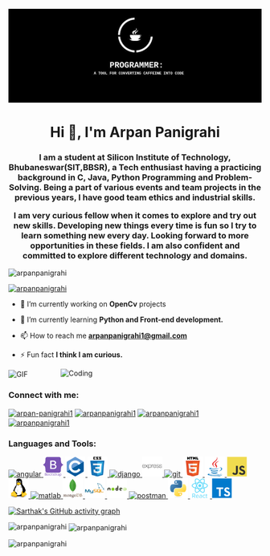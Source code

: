 [![MasterHead](b6d9e4bb3642d036a207f7a83b2f9128.jpg)](https://Arpanpanigrahi.io)

<h1 align="center">Hi 👋, I'm Arpan Panigrahi</h1>
<h3 align="center">I am a student at Silicon Institute of Technology, Bhubaneswar(SIT,BBSR), a Tech enthusiast having a practicing background in C, Java, Python Programming and Problem-Solving. Being a part of various events and team projects in the previous years, I have good team ethics and industrial skills. 

I am very curious fellow when it comes to explore and try out new skills. Developing new things every time is fun so I try to learn something new every day. Looking forward to more opportunities in these fields. I am also confident and committed to explore different technology and domains.</h3>

<p align="left"> <img src="https://komarev.com/ghpvc/?username=arpanpanigrahi&label=Profile%20views&color=0e75b6&style=flat" alt="arpanpanigrahi" /> </p>

<p align="left"> <a href="https://github.com/ryo-ma/github-profile-trophy"><img src="https://github-profile-trophy.vercel.app/?username=arpanpanigrahi" alt="arpanpanigrahi" /></a> </p>

- 🔭 I’m currently working on **OpenCv** projects

- 🌱 I’m currently learning **Python and Front-end development.**

- 📫 How to reach me **arpanpanigrahi1@gmail.com**

- ⚡ Fun fact **I think I am curious.**

<img align="right" alt="Coding" width="400" src="https://cdn.dribbble.com/users/1162077/screenshots/3848914/programmer.gif">

<img class="align" align="center" alt="GIF" src="https://github.com/abhisheknaiidu/abhisheknaiidu/blob/master/code.gif?raw=true" width="500" height="320" />

<h3 align="left">Connect with me:</h3>
<p align="left">
<a href="https://linkedin.com/in/arpan-panigrahi1" target="blank"><img align="center" src="https://raw.githubusercontent.com/rahuldkjain/github-profile-readme-generator/master/src/images/icons/Social/linked-in-alt.svg" alt="arpan-panigrahi1" height="30" width="40" /></a>
<a href="https://www.hackerrank.com/arpanpanigrahi1" target="blank"><img align="center" src="https://raw.githubusercontent.com/rahuldkjain/github-profile-readme-generator/master/src/images/icons/Social/hackerrank.svg" alt="arpanpanigrahi1" height="30" width="40" /></a>
<a href="https://www.leetcode.com/arpanpanigrahi1" target="blank"><img align="center" src="https://raw.githubusercontent.com/rahuldkjain/github-profile-readme-generator/master/src/images/icons/Social/leet-code.svg" alt="arpanpanigrahi1" height="30" width="40" /></a>
<a href="https://auth.geeksforgeeks.org/user/arpanpanigrahi1" target="blank"><img align="center" src="https://raw.githubusercontent.com/rahuldkjain/github-profile-readme-generator/master/src/images/icons/Social/geeks-for-geeks.svg" alt="arpanpanigrahi1" height="30" width="40" /></a>
</p>

<h3 align="left">Languages and Tools:</h3>
<p align="left"> <a href="https://angular.io" target="_blank" rel="noreferrer"> <img src="https://angular.io/assets/images/logos/angular/angular.svg" alt="angular" width="40" height="40"/> </a> <a href="https://getbootstrap.com" target="_blank" rel="noreferrer"> <img src="https://raw.githubusercontent.com/devicons/devicon/master/icons/bootstrap/bootstrap-plain-wordmark.svg" alt="bootstrap" width="40" height="40"/> </a> <a href="https://www.cprogramming.com/" target="_blank" rel="noreferrer"> <img src="https://raw.githubusercontent.com/devicons/devicon/master/icons/c/c-original.svg" alt="c" width="40" height="40"/> </a> <a href="https://www.w3schools.com/css/" target="_blank" rel="noreferrer"> <img src="https://raw.githubusercontent.com/devicons/devicon/master/icons/css3/css3-original-wordmark.svg" alt="css3" width="40" height="40"/> </a> <a href="https://www.djangoproject.com/" target="_blank" rel="noreferrer"> <img src="https://cdn.worldvectorlogo.com/logos/django.svg" alt="django" width="40" height="40"/> </a> <a href="https://expressjs.com" target="_blank" rel="noreferrer"> <img src="https://raw.githubusercontent.com/devicons/devicon/master/icons/express/express-original-wordmark.svg" alt="express" width="40" height="40"/> </a> <a href="https://git-scm.com/" target="_blank" rel="noreferrer"> <img src="https://www.vectorlogo.zone/logos/git-scm/git-scm-icon.svg" alt="git" width="40" height="40"/> </a> <a href="https://www.w3.org/html/" target="_blank" rel="noreferrer"> <img src="https://raw.githubusercontent.com/devicons/devicon/master/icons/html5/html5-original-wordmark.svg" alt="html5" width="40" height="40"/> </a> <a href="https://www.java.com" target="_blank" rel="noreferrer"> <img src="https://raw.githubusercontent.com/devicons/devicon/master/icons/java/java-original.svg" alt="java" width="40" height="40"/> </a> <a href="https://developer.mozilla.org/en-US/docs/Web/JavaScript" target="_blank" rel="noreferrer"> <img src="https://raw.githubusercontent.com/devicons/devicon/master/icons/javascript/javascript-original.svg" alt="javascript" width="40" height="40"/> </a> <a href="https://www.linux.org/" target="_blank" rel="noreferrer"> <img src="https://raw.githubusercontent.com/devicons/devicon/master/icons/linux/linux-original.svg" alt="linux" width="40" height="40"/> </a> <a href="https://www.mathworks.com/" target="_blank" rel="noreferrer"> <img src="https://upload.wikimedia.org/wikipedia/commons/2/21/Matlab_Logo.png" alt="matlab" width="40" height="40"/> </a> <a href="https://www.mongodb.com/" target="_blank" rel="noreferrer"> <img src="https://raw.githubusercontent.com/devicons/devicon/master/icons/mongodb/mongodb-original-wordmark.svg" alt="mongodb" width="40" height="40"/> </a> <a href="https://www.mysql.com/" target="_blank" rel="noreferrer"> <img src="https://raw.githubusercontent.com/devicons/devicon/master/icons/mysql/mysql-original-wordmark.svg" alt="mysql" width="40" height="40"/> </a> <a href="https://nodejs.org" target="_blank" rel="noreferrer"> <img src="https://raw.githubusercontent.com/devicons/devicon/master/icons/nodejs/nodejs-original-wordmark.svg" alt="nodejs" width="40" height="40"/> </a> <a href="https://postman.com" target="_blank" rel="noreferrer"> <img src="https://www.vectorlogo.zone/logos/getpostman/getpostman-icon.svg" alt="postman" width="40" height="40"/> </a> <a href="https://www.python.org" target="_blank" rel="noreferrer"> <img src="https://raw.githubusercontent.com/devicons/devicon/master/icons/python/python-original.svg" alt="python" width="40" height="40"/> </a> <a href="https://reactjs.org/" target="_blank" rel="noreferrer"> <img src="https://raw.githubusercontent.com/devicons/devicon/master/icons/react/react-original-wordmark.svg" alt="react" width="40" height="40"/> </a> <a href="https://www.typescriptlang.org/" target="_blank" rel="noreferrer"> <img src="https://raw.githubusercontent.com/devicons/devicon/master/icons/typescript/typescript-original.svg" alt="typescript" width="40" height="40"/> </a> </p>

[![Sarthak's GitHub activity graph](https://activity-graph.herokuapp.com/graph?username=Arpanpanigrahi&&theme=xcode)](https://github.com/Arpanpanigrahi)

<p><img align="left" src="https://github-readme-stats.vercel.app/api/top-langs?username=arpanpanigrahi&show_icons=true&locale=en&layout=compact" alt="arpanpanigrahi" /></p>

<p>&nbsp;<img align="center" src="https://github-readme-stats.vercel.app/api?username=arpanpanigrahi&show_icons=true&locale=en" alt="arpanpanigrahi" /></p>

<p><img align="center" src="https://github-readme-streak-stats.herokuapp.com/?user=arpanpanigrahi&" alt="arpanpanigrahi" /></p>
